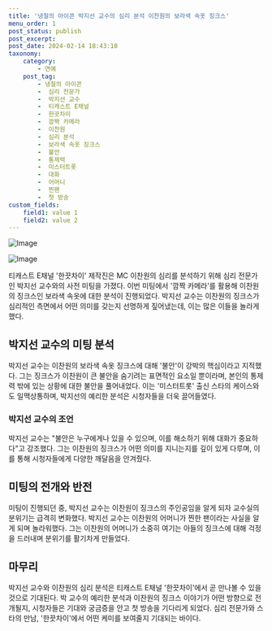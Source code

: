 ```yaml
---
title: '냉철의 아이콘 박지선 교수의 심리 분석 이찬원의 보라색 속옷 징크스'
menu_order: 1
post_status: publish
post_excerpt: 
post_date: 2024-02-14 18:43:10
taxonomy:
    category:
        - 연예
    post_tag:
        - 냉철의 아이콘
        -  심리 전문가
        -  박지선 교수
        -  티캐스트 E채널
        -  한끗차이
        -  깜짝 카메라
        -  이찬원
        -  심리 분석
        -  보라색 속옷 징크스
        -  불안
        -  통제력
        -  미스터트롯
        -  대화
        -  어머니
        -  찐팬
        -  첫 방송
custom_fields:
    field1: value 1
    field2: value 2
---
```


![Image](https://mimgnews.pstatic.net/image/415/2024/02/13/0000025327_001_20240213145501414.jpg?type=w540)

![Image](https://ssl.pstatic.net/mimgnews/image/415/2024/02/13/0000025327_002_20240213145501508.jpg?type=w540)

티캐스트 E채널 '한끗차이' 제작진은 MC 이찬원의 심리를 분석하기 위해 심리 전문가인 박지선 교수와의 사전 미팅을 가졌다. 이번 미팅에서 '깜짝 카메라'를 활용해 이찬원의 징크스인 보라색 속옷에 대한 분석이 진행되었다. 박지선 교수는 이찬원의 징크스가 심리적인 측면에서 어떤 의미를 갖는지 선명하게 짚어냈는데, 이는 많은 이들을 놀라게 했다.
## 박지선 교수의 미팅 분석
박지선 교수는 이찬원의 보라색 속옷 징크스에 대해 '불안'이 강박의 핵심이라고 지적했다. 그는 징크스가 이찬원이 큰 불안을 숨기려는 표면적인 요소일 뿐이라며, 본인의 통제력 밖에 있는 상황에 대한 불안을 풀어내었다. 이는 '미스터트롯' 출신 스타의 케이스와도 일맥상통하며, 박지선의 예리한 분석은 시청자들을 더욱 끌어들였다.
### 박지선 교수의 조언
박지선 교수는 "불안은 누구에게나 있을 수 있으며, 이를 해소하기 위해 대화가 중요하다"고 강조했다. 그는 이찬원의 징크스가 어떤 의미를 지니는지를 깊이 있게 다루며, 이를 통해 시청자들에게 다양한 깨달음을 안겨줬다.
## 미팅의 전개와 반전
미팅이 진행되던 중, 박지선 교수는 이찬원이 징크스의 주인공임을 알게 되자 교수실의 분위기는 급격히 변화했다. 박지선 교수는 이찬원의 어머니가 찐한 팬이라는 사실을 알게 되며 놀라워했다. 그는 이찬원의 어머니가 소중히 여기는 아들의 징크스에 대해 걱정을 드러내며 분위기를 활기차게 만들었다.
## 마무리
박지선 교수와 이찬원의 심리 분석은 티캐스트 E채널 '한끗차이'에서 곧 만나볼 수 있을 것으로 기대된다. 박 교수의 예리한 분석과 이찬원의 징크스 이야기가 어떤 방향으로 전개될지, 시청자들은 기대와 궁금증을 안고 첫 방송을 기다리게 되었다. 심리 전문가와 스타의 만남, '한끗차이'에서 어떤 케미를 보여줄지 기대되는 바이다.
